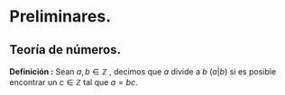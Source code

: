 # Preliminares.

## Teoría de números.

**Definición :** Sean $a,b\in \mathbb{Z}$ , decimos que $a$ divide a $b$ ($a|b$) si es posible encontrar un $c\in \mathbb{Z}$ tal que $a=bc$.

